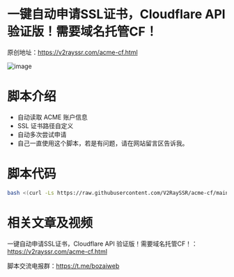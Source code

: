 # 一键自动申请SSL证书，Cloudflare API 验证版！需要域名托管CF！

原创地址：https://v2rayssr.com/acme-cf.html


![image](https://github.com/V2RaySSR/acme-cf/blob/main/Shell.png)


 # 脚本介绍

  - 自动读取 ACME 账户信息
  - SSL 证书路径自定义
  - 自动多次尝试申请
  - 自己一直使用这个脚本，若是有问题，请在网站留言区告诉我。

 # 脚本代码

```bash
bash <(curl -Ls https://raw.githubusercontent.com/V2RaySSR/acme-cf/main/acme.sh)
```

 # 相关文章及视频

一键自动申请SSL证书，Cloudflare API 验证版！需要域名托管CF！：https://v2rayssr.com/acme-cf.html

脚本交流电报群：https://t.me/bozaiweb
